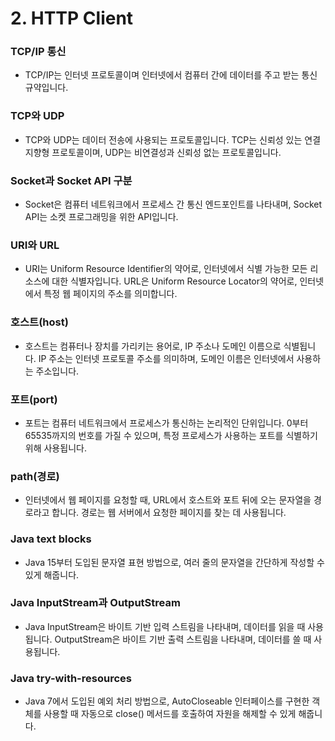 # 2. HTTP Client

### TCP/IP 통신

* TCP/IP는 인터넷 프로토콜이며 인터넷에서 컴퓨터 간에 데이터를 주고 받는 통신 규약입니다.

### TCP와 UDP

* TCP와 UDP는 데이터 전송에 사용되는 프로토콜입니다. TCP는 신뢰성 있는 연결 지향형 프로토콜이며, UDP는 비연결성과 신뢰성 없는 프로토콜입니다.

### Socket과 Socket API 구분

* Socket은 컴퓨터 네트워크에서 프로세스 간 통신 엔드포인트를 나타내며, Socket API는 소켓 프로그래밍을 위한 API입니다.

### URI와 URL

* URI는 Uniform Resource Identifier의 약어로, 인터넷에서 식별 가능한 모든 리소스에 대한 식별자입니다. URL은 Uniform Resource Locator의 약어로, 인터넷에서 특정 웹 페이지의 주소를 의미합니다.

### 호스트(host)

* &#x20;호스트는 컴퓨터나 장치를 가리키는 용어로, IP 주소나 도메인 이름으로 식별됩니다. IP 주소는 인터넷 프로토콜 주소를 의미하며, 도메인 이름은 인터넷에서 사용하는 주소입니다.

### 포트(port)

* 포트는 컴퓨터 네트워크에서 프로세스가 통신하는 논리적인 단위입니다. 0부터 65535까지의 번호를 가질 수 있으며, 특정 프로세스가 사용하는 포트를 식별하기 위해 사용됩니다.

### path(경로)

* 인터넷에서 웹 페이지를 요청할 때, URL에서 호스트와 포트 뒤에 오는 문자열을 경로라고 합니다. 경로는 웹 서버에서 요청한 페이지를 찾는 데 사용됩니다.

### Java text blocks

* Java 15부터 도입된 문자열 표현 방법으로, 여러 줄의 문자열을 간단하게 작성할 수 있게 해줍니다.

### Java InputStream과 OutputStream

* Java InputStream은 바이트 기반 입력 스트림을 나타내며, 데이터를 읽을 때 사용됩니다. OutputStream은 바이트 기반 출력 스트림을 나타내며, 데이터를 쓸 때 사용됩니다.

### Java try-with-resources

* Java 7에서 도입된 예외 처리 방법으로, AutoCloseable 인터페이스를 구현한 객체를 사용할 때 자동으로 close() 메서드를 호출하여 자원을 해제할 수 있게 해줍니다.
